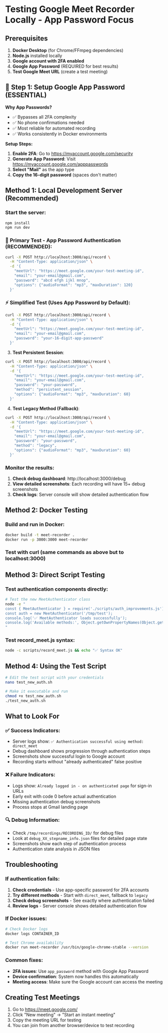 # Testing Google Meet Recorder Locally - App Password Focus

## Prerequisites

1. **Docker Desktop** (for Chrome/FFmpeg dependencies) 
2. **Node.js** installed locally
3. **Google account with 2FA enabled** 
4. **Google App Password** (REQUIRED for best results)
5. **Test Google Meet URL** (create a test meeting)

## 🔑 **Step 1: Setup Google App Password (ESSENTIAL)**

**Why App Passwords?**
- ✅ Bypasses all 2FA complexity
- ✅ No phone confirmations needed  
- ✅ Most reliable for automated recording
- ✅ Works consistently in Docker environments

**Setup Steps:**
1. **Enable 2FA**: Go to https://myaccount.google.com/security
2. **Generate App Password**: Visit https://myaccount.google.com/apppasswords
3. **Select "Mail"** as the app type
4. **Copy the 16-digit password** (spaces don't matter)

## Method 1: Local Development Server (Recommended)

### Start the server:
```bash
npm install
npm run dev
```

### 🔑 **Primary Test - App Password Authentication (RECOMMENDED)**:
```bash
curl -X POST http://localhost:3000/api/record \
  -H "Content-Type: application/json" \
  -d '{
    "meetUrl": "https://meet.google.com/your-test-meeting-id",
    "email": "your-email@gmail.com",
    "password": "abcd efgh ijkl mnop",
    "options": {"audioFormat": "mp3", "maxDuration": 120}
  }'
```

### ⚡ **Simplified Test (Uses App Password by Default)**:
```bash
curl -X POST http://localhost:3000/api/record \
  -H "Content-Type: application/json" \
  -d '{
    "meetUrl": "https://meet.google.com/your-test-meeting-id", 
    "email": "your-email@gmail.com",
    "password": "your-16-digit-app-password"
  }'
```

3. **Test Persistent Session**:
```bash
curl -X POST http://localhost:3000/api/record \
  -H "Content-Type: application/json" \
  -d '{
    "meetUrl": "https://meet.google.com/your-test-meeting-id",
    "email": "your-email@gmail.com",
    "password": "your-password",
    "method": "persistent_session",
    "options": {"audioFormat": "mp3", "maxDuration": 60}
  }'
```

4. **Test Legacy Method (Fallback)**:
```bash
curl -X POST http://localhost:3000/api/record \
  -H "Content-Type: application/json" \
  -d '{
    "meetUrl": "https://meet.google.com/your-test-meeting-id",
    "email": "your-email@gmail.com",
    "password": "your-password",
    "method": "legacy",
    "options": {"audioFormat": "mp3", "maxDuration": 60}
  }'
```

### Monitor the results:

1. **Check debug dashboard**: http://localhost:3000/debug
2. **View detailed screenshots**: Each recording will have 15+ debug screenshots
3. **Check logs**: Server console will show detailed authentication flow

## Method 2: Docker Testing

### Build and run in Docker:
```bash
docker build -t meet-recorder .
docker run -p 3000:3000 meet-recorder
```

### Test with curl (same commands as above but to localhost:3000)

## Method 3: Direct Script Testing

### Test authentication components directly:
```bash
# Test the new MeetAuthenticator class
node -e "
const { MeetAuthenticator } = require('./scripts/auth_improvements.js');
const auth = new MeetAuthenticator('/tmp/test');
console.log('✅ MeetAuthenticator loads successfully');
console.log('Available methods:', Object.getOwnPropertyNames(Object.getPrototypeOf(auth)).filter(name => name !== 'constructor'));
"
```

### Test record_meet.js syntax:
```bash
node -c scripts/record_meet.js && echo "✅ Syntax OK"
```

## Method 4: Using the Test Script

```bash
# Edit the test script with your credentials
nano test_new_auth.sh

# Make it executable and run
chmod +x test_new_auth.sh
./test_new_auth.sh
```

## What to Look For

### ✅ **Success Indicators**:
- Server logs show: `✅ Authentication successful using method: direct_meet`
- Debug dashboard shows progression through authentication steps
- Screenshots show successful login to Google account
- Recording starts without "already authenticated" false positive

### ❌ **Failure Indicators**:
- Logs show: `Already logged in - on authenticated page` for sign-in URLs
- Early exit with code 0 before actual authentication
- Missing authentication debug screenshots
- Process stops at Gmail landing page

### 🔍 **Debug Information**:
- Check `/tmp/recordings/RECORDING_ID/` for debug files
- Look at `debug_XX_stepname_info.json` files for detailed page state
- Screenshots show each step of authentication process
- Authentication state analysis in JSON files

## Troubleshooting

### If authentication fails:
1. **Check credentials** - Use app-specific password for 2FA accounts
2. **Try different methods** - Start with `direct_meet`, fallback to `legacy`
3. **Check debug screenshots** - See exactly where authentication failed
4. **Review logs** - Server console shows detailed authentication flow

### If Docker issues:
```bash
# Check Docker logs
docker logs CONTAINER_ID

# Test Chrome availability
docker run meet-recorder /usr/bin/google-chrome-stable --version
```

### Common fixes:
- **2FA issues**: Use `app_password` method with Google App Password
- **Device confirmation**: System now handles this automatically
- **Meeting access**: Make sure the Google account can access the meeting

## Creating Test Meetings

1. Go to https://meet.google.com/
2. Click "New meeting" → "Start an instant meeting"
3. Copy the meeting URL for testing
4. You can join from another browser/device to test recording